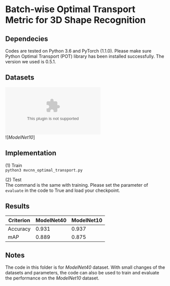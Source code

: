 # Batch-wise Optimal Transport Metric for 3D Shape Recognition

## Dependecies

Codes are tested on Python 3.6 and PyTorch (1.1.0). Please make sure Python Optimal Transport (POT) library has been installed successfully. The version we used is 0.5.1.  

## Datasets

![*ModelNet40*](supermoe.cs.umass.edu/shape_recog/shaded_images.tar.gz)  
![*ModelNet10*]

## Implementation
(1) Train  
`python3 mvcnn_optimal_transport.py`

(2) Test  
The command is the same with training. Please set the parameter of `evaluate` in the code to True and load your checkpoint.

## Results
| Criterion | ModelNet40 | ModelNet10 |
| --- | -- | -- |
| Accuracy | 0.931 | 0.937 |
| mAP | 0.889 | 0.875 |

## Notes
The code in this folder is for *ModelNet40* dataset. With small changes of the datasets and parameters, the code can also be used to train and evaluate the performance on the *ModelNet10* dataset.
